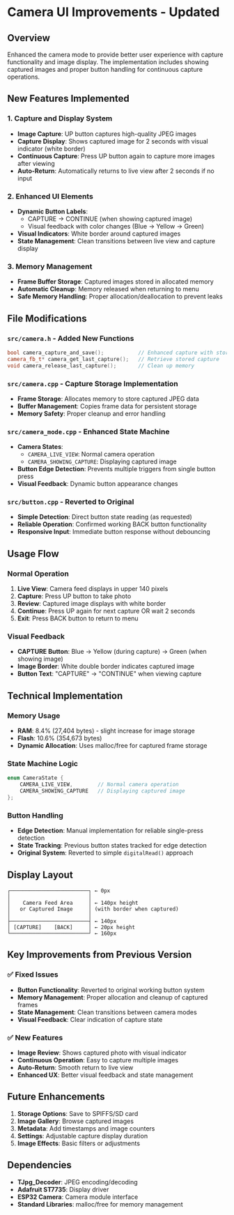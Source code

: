 # Camera UI Improvements - Updated

## Overview
Enhanced the camera mode to provide better user experience with capture functionality and image display. The implementation includes showing captured images and proper button handling for continuous capture operations.

## New Features Implemented

### 1. Capture and Display System
- **Image Capture**: UP button captures high-quality JPEG images
- **Capture Display**: Shows captured image for 2 seconds with visual indicator (white border)
- **Continuous Capture**: Press UP button again to capture more images after viewing
- **Auto-Return**: Automatically returns to live view after 2 seconds if no input

### 2. Enhanced UI Elements
- **Dynamic Button Labels**: 
  - CAPTURE → CONTINUE (when showing captured image)
  - Visual feedback with color changes (Blue → Yellow → Green)
- **Visual Indicators**: White border around captured images
- **State Management**: Clean transitions between live view and capture display

### 3. Memory Management
- **Frame Buffer Storage**: Captured images stored in allocated memory
- **Automatic Cleanup**: Memory released when returning to menu
- **Safe Memory Handling**: Proper allocation/deallocation to prevent leaks

## File Modifications

### `src/camera.h` - Added New Functions
```cpp
bool camera_capture_and_save();           // Enhanced capture with storage
camera_fb_t* camera_get_last_capture();   // Retrieve stored capture
void camera_release_last_capture();       // Clean up memory
```

### `src/camera.cpp` - Capture Storage Implementation
- **Frame Storage**: Allocates memory to store captured JPEG data
- **Buffer Management**: Copies frame data for persistent storage
- **Memory Safety**: Proper cleanup and error handling

### `src/camera_mode.cpp` - Enhanced State Machine
- **Camera States**: 
  - `CAMERA_LIVE_VIEW`: Normal camera operation
  - `CAMERA_SHOWING_CAPTURE`: Displaying captured image
- **Button Edge Detection**: Prevents multiple triggers from single button press
- **Visual Feedback**: Dynamic button appearance changes

### `src/button.cpp` - Reverted to Original
- **Simple Detection**: Direct button state reading (as requested)
- **Reliable Operation**: Confirmed working BACK button functionality
- **Responsive Input**: Immediate button response without debouncing

## Usage Flow

### Normal Operation
1. **Live View**: Camera feed displays in upper 140 pixels
2. **Capture**: Press UP button to take photo
3. **Review**: Captured image displays with white border
4. **Continue**: Press UP again for next capture OR wait 2 seconds
5. **Exit**: Press BACK button to return to menu

### Visual Feedback
- **CAPTURE Button**: Blue → Yellow (during capture) → Green (when showing image)
- **Image Border**: White double border indicates captured image
- **Button Text**: "CAPTURE" → "CONTINUE" when viewing capture

## Technical Implementation

### Memory Usage
- **RAM**: 8.4% (27,404 bytes) - slight increase for image storage
- **Flash**: 10.6% (354,673 bytes)
- **Dynamic Allocation**: Uses malloc/free for captured frame storage

### State Machine Logic
```cpp
enum CameraState {
    CAMERA_LIVE_VIEW,        // Normal camera operation
    CAMERA_SHOWING_CAPTURE   // Displaying captured image
};
```

### Button Handling
- **Edge Detection**: Manual implementation for reliable single-press detection
- **State Tracking**: Previous button states tracked for edge detection
- **Original System**: Reverted to simple `digitalRead()` approach

## Display Layout
```
┌─────────────────────────┐ ← 0px
│                         │
│    Camera Feed Area     │ ← 140px height
│   or Captured Image     │ (with border when captured)
│                         │
├─────────────────────────┤ ← 140px
│ [CAPTURE]    [BACK]     │ ← 20px height  
└─────────────────────────┘ ← 160px
```

## Key Improvements from Previous Version

### ✅ **Fixed Issues**
- **Button Functionality**: Reverted to original working button system
- **Memory Management**: Proper allocation and cleanup of captured frames
- **State Management**: Clean transitions between camera modes
- **Visual Feedback**: Clear indication of capture state

### ✅ **New Features**
- **Image Review**: Shows captured photo with visual indicator
- **Continuous Operation**: Easy to capture multiple images
- **Auto-Return**: Smooth return to live view
- **Enhanced UX**: Better visual feedback and state management

## Future Enhancements

1. **Storage Options**: Save to SPIFFS/SD card
2. **Image Gallery**: Browse captured images
3. **Metadata**: Add timestamps and image counters
4. **Settings**: Adjustable capture display duration
5. **Image Effects**: Basic filters or adjustments

## Dependencies
- **TJpg_Decoder**: JPEG encoding/decoding
- **Adafruit ST7735**: Display driver  
- **ESP32 Camera**: Camera module interface
- **Standard Libraries**: malloc/free for memory management
